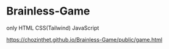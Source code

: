 # Brainless-Game

only HTML CSS(Tailwind) JavaScript

https://chozinthet.github.io/Brainless-Game/public/game.html

